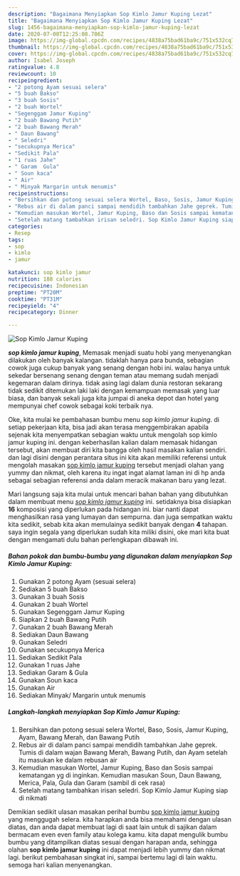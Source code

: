 ```yaml
---
description: "Bagaimana Menyiapkan Sop Kimlo Jamur Kuping Lezat"
title: "Bagaimana Menyiapkan Sop Kimlo Jamur Kuping Lezat"
slug: 1456-bagaimana-menyiapkan-sop-kimlo-jamur-kuping-lezat
date: 2020-07-08T12:25:08.786Z
image: https://img-global.cpcdn.com/recipes/4838a75bad61ba9c/751x532cq70/sop-kimlo-jamur-kuping-foto-resep-utama.jpg
thumbnail: https://img-global.cpcdn.com/recipes/4838a75bad61ba9c/751x532cq70/sop-kimlo-jamur-kuping-foto-resep-utama.jpg
cover: https://img-global.cpcdn.com/recipes/4838a75bad61ba9c/751x532cq70/sop-kimlo-jamur-kuping-foto-resep-utama.jpg
author: Isabel Joseph
ratingvalue: 4.8
reviewcount: 10
recipeingredient:
- "2 potong Ayam sesuai selera"
- "5 buah Bakso"
- "3 buah Sosis"
- "2 buah Wortel"
- "Segenggam Jamur Kuping"
- "2 buah Bawang Putih"
- "2 buah Bawang Merah"
- " Daun Bawang"
- " Seledri"
- "secukupnya Merica"
- "Sedikit Pala"
- "1 ruas Jahe"
- " Garam  Gula"
- " Soun kaca"
- " Air"
- " Minyak Margarin untuk menumis"
recipeinstructions:
- "Bersihkan dan potong sesuai selera Wortel, Baso, Sosis, Jamur Kuping, Ayam, Bawang Merah, dan Bawang Putih"
- "Rebus air di dalam panci sampai mendidih tambahkan Jahe geprek. Tumis di dalam wajan Bawang Merah, Bawang Putih, dan Ayam setelah itu masukan ke dalam rebusan air"
- "Kemudian masukan Wortel, Jamur Kuping, Baso dan Sosis sampai kematangan yg di inginkan. Kemudian masukan Soun, Daun Bawang, Merica, Pala, Gula dan Garam (sambil di cek rasa)"
- "Setelah matang tambahkan irisan seledri. Sop Kimlo Jamur Kuping siap di nikmati"
categories:
- Resep
tags:
- sop
- kimlo
- jamur

katakunci: sop kimlo jamur 
nutrition: 188 calories
recipecuisine: Indonesian
preptime: "PT20M"
cooktime: "PT31M"
recipeyield: "4"
recipecategory: Dinner

---
```



![Sop Kimlo Jamur Kuping](https://img-global.cpcdn.com/recipes/4838a75bad61ba9c/751x532cq70/sop-kimlo-jamur-kuping-foto-resep-utama.jpg)

<b><i>sop kimlo jamur kuping</i></b>, Memasak menjadi suatu hobi yang menyenangkan dilakukan oleh banyak kalangan. tidaklah hanya para bunda, sebagian cowok juga cukup banyak yang senang dengan hobi ini. walau hanya untuk sekedar bersenang senang dengan teman atau memang sudah menjadi kegemaran dalam dirinya. tidak asing lagi dalam dunia restoran sekarang tidak sedikit ditemukan laki laki dengan kemampuan memasak yang luar biasa, dan banyak sekali juga kita jumpai di aneka depot dan hotel yang mempunyai chef cowok sebagai koki terbaik nya.



Oke, kita mulai ke pembahasan bumbu menu <i>sop kimlo jamur kuping</i>. di setiap pekerjaan kita, bisa jadi akan terasa menggembirakan apabila sejenak kita menyempatkan sebagian waktu untuk mengolah sop kimlo jamur kuping ini. dengan keberhasilan kalian dalam memasak hidangan tersebut, akan membuat diri kita bangga oleh hasil masakan kalian sendiri. dan lagi disini dengan perantara situs ini kita akan memiliki referensi untuk mengolah masakan <u>sop kimlo jamur kuping</u> tersebut menjadi olahan yang yummy dan nikmat, oleh karena itu ingat ingat alamat laman ini di hp anda sebagai sebagian referensi anda dalam meracik makanan baru yang lezat.


Mari langsung saja kita mulai untuk mencari bahan bahan yang dibutuhkan dalam membuat menu <u><i>sop kimlo jamur kuping</i></u> ini. setidaknya bisa disiapkan <b>16</b> komposisi yang diperlukan pada hidangan ini. biar nanti dapat menghasilkan rasa yang lumayan dan sempurna. dan juga sempatkan waktu kita sedikit, sebab kita akan memulainya sedikit banyak dengan <b>4</b> tahapan. saya ingin segala yang diperlukan sudah kita miliki disini, oke mari kita buat dengan mengamati dulu bahan perlengkapan dibawah ini.

<!--inarticleads1-->

##### Bahan pokok dan bumbu-bumbu yang digunakan dalam menyiapkan Sop Kimlo Jamur Kuping:

1. Gunakan 2 potong Ayam (sesuai selera)
1. Sediakan 5 buah Bakso
1. Gunakan 3 buah Sosis
1. Gunakan 2 buah Wortel
1. Gunakan Segenggam Jamur Kuping
1. Siapkan 2 buah Bawang Putih
1. Gunakan 2 buah Bawang Merah
1. Sediakan  Daun Bawang
1. Gunakan  Seledri
1. Gunakan secukupnya Merica
1. Sediakan Sedikit Pala
1. Gunakan 1 ruas Jahe
1. Sediakan  Garam &amp; Gula
1. Gunakan  Soun kaca
1. Gunakan  Air
1. Sediakan  Minyak/ Margarin untuk menumis




<!--inarticleads2-->

##### Langkah-langkah menyiapkan Sop Kimlo Jamur Kuping:

1. Bersihkan dan potong sesuai selera Wortel, Baso, Sosis, Jamur Kuping, Ayam, Bawang Merah, dan Bawang Putih
1. Rebus air di dalam panci sampai mendidih tambahkan Jahe geprek. Tumis di dalam wajan Bawang Merah, Bawang Putih, dan Ayam setelah itu masukan ke dalam rebusan air
1. Kemudian masukan Wortel, Jamur Kuping, Baso dan Sosis sampai kematangan yg di inginkan. Kemudian masukan Soun, Daun Bawang, Merica, Pala, Gula dan Garam (sambil di cek rasa)
1. Setelah matang tambahkan irisan seledri. Sop Kimlo Jamur Kuping siap di nikmati




Demikian sedikit ulasan masakan perihal bumbu <u>sop kimlo jamur kuping</u> yang menggugah selera. kita harapkan anda bisa memahami dengan ulasan diatas, dan anda dapat membuat lagi di saat lain untuk di sajikan dalam bermacam even even family atau kolega kamu. kita dapat mengulik bumbu bumbu yang ditampilkan diatas sesuai dengan harapan anda, sehingga olahan <b>sop kimlo jamur kuping</b> ini dapat menjadi lebih yummy dan nikmat lagi. berikut pembahasan singkat ini, sampai bertemu lagi di lain waktu. semoga hari kalian menyenangkan.
